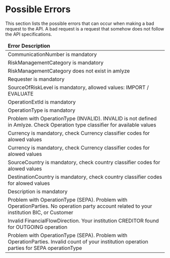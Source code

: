 # Possible Errors
This section lists the possible errors that can occur when making a bad request to the API. A bad request is a request that somehow does not follow the API specifications.

<table>
    <thead>
        <tr>
            <td><b>Error Description</b></td>
        </tr>
    </thead>
    <tbody>
        <tr>
            <td >CommunicationNumber is mandatory</td>
        <tr>
            <td>RiskManagementCategory is mandatory</td>
        </tr>
        <tr>
            <td >RiskManagementCategory does not exist in amlyze</td>
        </tr>
        <tr>
            <td>Requester is mandatory</td>
        </tr>
         <tr>
            <td>SourceOfRiskLevel is mandatory, allowed values: IMPORT / EVALUATE</td>
        </tr>
         <tr>
            <td>OperationExtId is mandatory</td>
        </tr>
         <tr>
            <td>OperationType is mandatory</td>
        </tr>
         <tr>
            <td>Problem with OperationType (INVALID).  INVALID is not defined in Amlyze. Check Operation type classifier for available values</td>
        </tr>
         <tr>
            <td>Currency is mandatory, check Currency classifier codes for alowed values</td>
        </tr>
         <tr>
            <td>Currency is mandatory, check Currency classifier codes for alowed values</td>
        </tr>
         <tr>
            <td>SourceCountry is mandatory, check country classifier codes for alowed values</td>
        </tr>
         <tr>
            <td>DestinationCountry is mandatory, check country classifier codes for alowed values</td>
        </tr>
        <tr>
            <td>Description is mandatory</td>
        </tr>
        <tr>
            <td>Problem with OperationType (SEPA).  Problem with OperationParties.  No operation party account related to your institution BIC, or Customer</td>
        </tr>
        <tr>
            <td>Invalid FinancialFlowDirection. Your institution CREDITOR found for OUTGOING operation</td>
        </tr>
        <tr>
            <td>Problem with OperationType (SEPA).  Problem with OperationParties.  Invalid count of your institution operation parties for SEPA operationType</td>
        </tr>
    </tbody>
</table>
